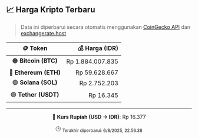 

<!-- HARGA_KRIPTO -->
## 📈 Harga Kripto Terbaru

> Data ini diperbarui secara otomatis menggunakan [CoinGecko API](https://www.coingecko.com/) dan [exchangerate.host](https://exchangerate.host/)

<div align="center">

| 🪙 Token | 💰 Harga (IDR) |
|:------:|---------------:|
| 🟠 **Bitcoin (BTC)**   | Rp 1.884.007.835 |
| 🔵 **Ethereum (ETH)**  | Rp 59.628.667 |
| 🟣 **Solana (SOL)**    | Rp 2.752.203 |
| 🟢 **Tether (USDT)**   | Rp 16.345 |

---

💱 **Kurs Rupiah (USD → IDR)**: Rp 16.377

🕒 <sub>Terakhir diperbarui: 6/8/2025, 22.56.38</sub>

</div>
<!-- /HARGA_KRIPTO -->